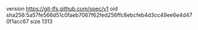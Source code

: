 version https://git-lfs.github.com/spec/v1
oid sha256:5a57fe566d51c0faeb7067f62fed256ffc8ebcfeb4d3cc49ee6e4d470f1acc67
size 1313
